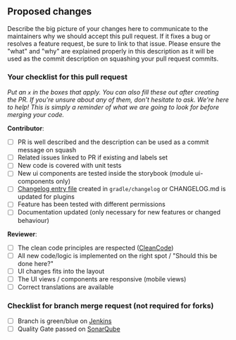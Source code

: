 ## Proposed changes

Describe the big picture of your changes here to communicate to the maintainers why we should accept this pull request. If it fixes a bug or resolves a feature request, be sure to link to that issue. Please ensure the "what" and "why" are explained properly in this description as it will be used as the commit description on squashing your pull request commits. 

### Your checklist for this pull request

_Put an `x` in the boxes that apply. You can also fill these out after creating the PR. If you're unsure about any of them, don't hesitate to ask. We're here to help! This is simply a reminder of what we are going to look for before merging your code._

**Contributor**:
- [ ] PR is well described and the description can be used as a commit message on squash
- [ ] Related issues linked to PR if existing and labels set
- [ ] New code is covered with unit tests
- [ ] New ui components are tested inside the storybook (module ui-components only) 
- [ ] [Changelog entry file](https://github.com/scm-manager/changelog#changelog-entry-files) created in `gradle/changelog` or CHANGELOG.md is updated for plugins
- [ ] Feature has been tested with different permissions
- [ ] Documentation updated (only necessary for new features or changed behaviour)

**Reviewer**:
- [ ] The clean code principles are respected ([CleanCode](https://clean-code-developer.com/virtues/))
- [ ] All new code/logic is implemented on the right spot / "Should this be done here?"
- [ ] UI changes fits into the layout
- [ ] The UI views / components are responsive (mobile views)
- [ ] Correct translations are available

### Checklist for branch merge request (not required for forks)

- [ ] Branch is green/blue on [Jenkins](https://oss.cloudogu.com/jenkins/)
- [ ] Quality Gate passed on [SonarQube](https://sonarcloud.io/organizations/scm-manager/projects)
